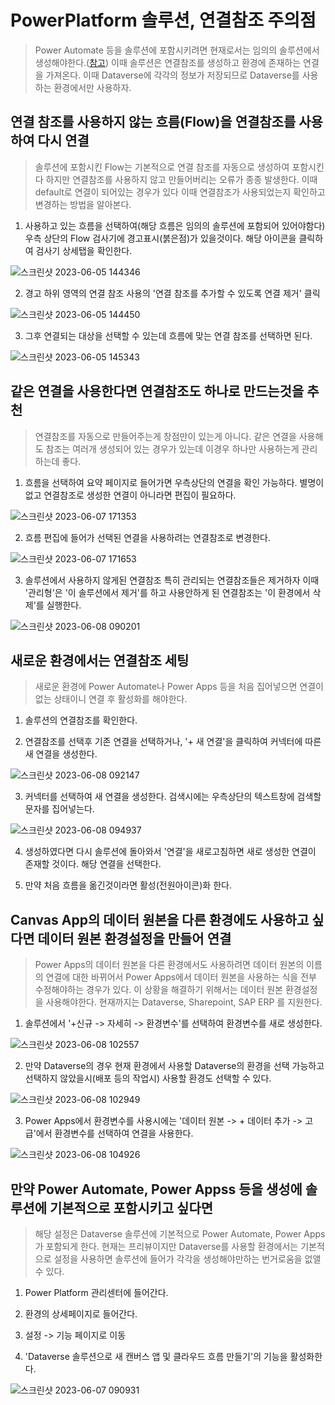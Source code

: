 # PowerPlatform 솔루션, 연결참조 주의점
> Power Automate 등을 솔루션에 포함시키려면 현재로서는 임의의 솔루션에서 생성해야한다.([참고](https://learn.microsoft.com/ko-kr/power-apps/maker/data-platform/solutions-overview#known-limitations)) 이때 솔루션은 연결참조를 생성하고 환경에 존재하는 연결을 가져온다. 이때 Dataverse에 각각의 정보가 저장되므로 Dataverse를 사용하는 환경에서만 사용하자.

## 연결 참조를 사용하지 않는 흐름(Flow)을 연결참조를 사용하여 다시 연결
> 솔루션에 포함시킨 Flow는 기본적으로 연결 참조를 자동으로 생성하여 포함시킨다 하지만 연결참조를 사용하지 않고 만들어버리는 오류가 종종 발생한다. 이때 default로 연결이 되어있는 경우가 있다 이때 연결참조가 사용되었는지 확인하고 변경하는 방법을 알아본다.

1. 사용하고 있는 흐름을 선택하여(해당 흐름은 임의의 솔루션에 포함되어 있어야함다) 우측 상단의 Flow 검사기에 경고표시(붉은점)가 있을것이다. 해당 아이콘을 클릭하여 검사기 상세탭을 확인한다.

![스크린샷 2023-06-05 144346](https://github.com/nanenchanga53/PowerPlatforms/assets/39551265/bca2877f-5cd8-40b3-bd27-9184c8dd9a0a)

2. 경고 하위 영역의 연결 참조 사용의 '연결 참조를 추가할 수 있도록 연결 제거' 클릭

![스크린샷 2023-06-05 144450](https://github.com/nanenchanga53/PowerPlatforms/assets/39551265/e74efd75-5399-432e-a2fa-e5527172cd2b)

3. 그후 연결되는 대상을 선택할 수 있는데 흐름에 맞는 연결 참조를 선택하면 된다.

![스크린샷 2023-06-05 145343](https://github.com/nanenchanga53/PowerPlatforms/assets/39551265/a864b5b8-3e91-4627-97ad-6da0e428b015)


## 같은 연결을 사용한다면 연결참조도 하나로 만드는것을 추천
> 연결참조를 자동으로 만들어주는게 창점만이 있는게 아니다. 같은 연결을 사용해도 참조는 여러개 생성되어 있는 경우가 있는데 이경우 하나만 사용하는게 관리하는데 좋다.

1. 흐름을 선택하여 요약 페이지로 들어가면 우측상단의 연결을 확인 가능하다. 별명이 없고 연결참조로 생성한 연결이 아니라면 편집이 필요하다.

![스크린샷 2023-06-07 171353](https://github.com/nanenchanga53/PowerPlatforms/assets/39551265/02c045fa-39b6-4b1b-842a-8ea2bfd81ea3)

2. 흐름 편집에 들어가 선택된 연결을 사용하려는 연결참조로 변경한다.

![스크린샷 2023-06-07 171653](https://github.com/nanenchanga53/PowerPlatforms/assets/39551265/d53c44c7-d6d5-4d37-b8d2-c8053859a01e)

3. 솔루션에서 사용하지 않게된 연결참조 특히 관리되는 연결참조들은 제거하자 이때 '관리형'은 '이 솔루션에서 제거'를 하고 사용안하게 된 연결참조는 '이 환경에서 삭제'를 실행한다.

![스크린샷 2023-06-08 090201](https://github.com/nanenchanga53/PowerPlatforms/assets/39551265/2ea246f9-84d6-48f8-a183-deec549faa1d)

## 새로운 환경에서는 연결참조 세팅
> 새로운 환경에 Power Automate나 Power Apps 등을 처음 집어넣으면 연결이 없는 상태이니 연결 후 활성화를 해야한다.

1. 솔루션의 연결참조를 확인한다.

2. 연결참조를 선택후 기존 연결을 선택하거나, '+ 새 연결'을 클릭하여 커넥터에 따른 새 연결을 생성한다.

![스크린샷 2023-06-08 092147](https://github.com/nanenchanga53/PowerPlatforms/assets/39551265/9deb6e76-a779-4ef0-aa39-10f35c47603f)

3. 커넥터를 선택하여 새 연결을 생성한다. 검색시에는 우측상단의 텍스트창에 검색할 문자를 집어넣는다.

![스크린샷 2023-06-08 094937](https://github.com/nanenchanga53/PowerPlatforms/assets/39551265/765f9187-54ff-455f-aacd-7d7d89f3ed21)

4. 생성하였다면 다시 솔루션에 돌아와서 '연결'을 새로고침하면 새로 생성한 연결이 존재할 것이다. 해당 연결을 선택한다.

5. 만약 처음 흐름을 옮긴것이라면 활성(전원아이콘)화 한다.

## Canvas App의 데이터 원본을 다른 환경에도 사용하고 싶다면 데이터 원본 환경설정을 만들어 연결
> Power Apps의 데이터 원본을 다른 환경에서도 사용하려면 데이터 원본의 이름의 연결에 대한 바뀌어서 Power Apps에서 데이터 원본을 사용하는 식을 전부 수정해야하는 경우가 있다. 이 상황을 해결하기 위해서는 데이터 원본 환경설정을 사용해야한다. 현재까지는 Dataverse, Sharepoint, SAP ERP 를 지원한다.

1. 솔루션에서 '+신규 -> 자세히 -> 환경변수'를 선택하여 환경변수를 새로 생성한다.

![스크린샷 2023-06-08 102557](https://github.com/nanenchanga53/PowerPlatforms/assets/39551265/2c1e671d-ddf8-4eb2-9106-342f6c3e17e5)

2. 만약 Dataverse의 경우 현재 환경에서 사용할 Dataverse의 환경을 선택 가능하고 선택하지 않았을시(배포 등의 작업시) 사용할 환경도 선택할 수 있다.

![스크린샷 2023-06-08 102949](https://github.com/nanenchanga53/PowerPlatforms/assets/39551265/c5087d8a-639f-49fe-b926-40e977551147)

3. Power Apps에서 환경변수를 사용시에는 '데이터 원본 -> + 데이터 추가 -> 고급'에서 환경변수를 선택하여 연결을 사용한다.

![스크린샷 2023-06-08 104926](https://github.com/nanenchanga53/PowerPlatforms/assets/39551265/973d688b-528c-46ed-b6ed-dbc39e1babad)

## 만약 Power Automate, Power Appss 등을 생성에 솔루션에 기본적으로 포함시키고 싶다면
> 해당 설정은 Dataverse 솔루션에 기본적으로 Power Automate, Power Apps가 포함되게 한다. 현재는 프리뷰이지만 Dataverse를 사용할 환경에서는 기본적으로 설정을 사용하면 솔루션에 들어가 각각을 생성해야만하는 번거로움을 없앨 수 있다.

1. Power Platform 관리센터에 들어간다.

2. 환경의 상세페이지로 들어간다.

3. 설정 -> 기능 페이지로 이동

4. 'Dataverse 솔루션으로 새 캔버스 앱 및 클라우드 흐름 만들기'의 기능을 활성화한다.

![스크린샷 2023-06-07 090931](https://github.com/nanenchanga53/PowerPlatforms/assets/39551265/b3607a54-04a9-4a93-be60-d0666684b631)